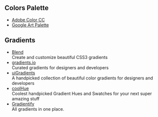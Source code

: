 ## Colors Palette

- [Adobe Color CC](https://color.adobe.com/fr/create/color-wheel/)
- [Google Art Palette](https://artsexperiments.withgoogle.com/artpalette/)

## Gradients

- [Blend](http://colinkeany.com/blend/)  
Create and customize beautiful CSS3 gradients
- [gradients.io](http://gradients.io)  
Curated gradients for designers and developers
- [uiGradients](https://uigradients.com)  
A handpicked collection of beautiful color gradients for designers and developers
- [coolHue](https://webkul.github.io/coolhue/)  
Coolest handpicked Gradient Hues and Swatches for your next super amazing stuff
- [Gradientify](http://www.gradientify.dfusic.net)  
All gradients in one place.
